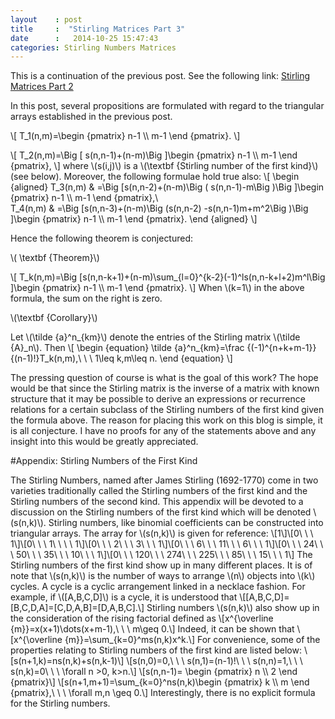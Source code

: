```yaml
---
layout    : post
title     :  "Stirling Matrices Part 3"
date      :   2014-10-25 15:47:43
categories: Stirling Numbers Matrices
---
```


This is a continuation of the previous post. See the following link: [Stirling Matrices Part 2](http://jamesevans2014.github.io/stirling/numbers/matrices/2014/10/25/Stirling-Matrices-Part-2.html)

In this post, several propositions are formulated with regard to the triangular arrays established in the previous post.

\\[
T\_1(n,m)=\begin {pmatrix} n-1 \\\ m-1 \end {pmatrix}.
\\]

\\[
T\_2(n,m)=\Big [ s(n,n-1)+(n-m)\Big ]\begin {pmatrix} n-1 \\\ m-1 \end {pmatrix},
\\]
where \\(s(i,j)\\) is a \\(\textbf {Stirling number of the first kind}\\) (see below).
Moreover, the following formulae hold true also:
\\[
\begin {aligned}
T\_3(n,m) & =\Big [s(n,n-2)+(n-m)\Big ( s(n,n-1)-m\Big )\Big ]\begin {pmatrix} n-1 \\\ m-1 \end {pmatrix},\\\
T\_4(n,m) & =\Big [s(n,n-3)+(n-m)\Big (s(n,n-2) -s(n,n-1)m+m^2\Big )\Big ]\begin {pmatrix} n-1 \\\ m-1 \end {pmatrix}.
\end {aligned}
\\]

Hence the following theorem is conjectured:

\\( \textbf {Theorem}\\)

\\[
T\_k(n,m)=\Big [s(n,n-k+1)+(n-m)\sum\_{l=0}^{k-2}(-1)^ls(n,n-k+l+2)m^l\Big ]\begin {pmatrix} n-1 \\\ m-1 \end {pmatrix}.
\\]
When \\(k=1\\) in the above formula, the sum on the right is zero.

\\(\textbf {Corollary}\\)

Let \\(\tilde {a}^n\_{km}\\) denote the entries of the Stirling matrix \\(\tilde {A}\_n\\). Then
\\[
\begin {equation}
\tilde {a}^n\_{km}=\frac {(-1)^{n+k+m-1}}{(n-1)!}T\_k(n,m),\ \ \ 1\leq k,m\leq n.
\end {equation}
\\]

The pressing question of course is what is the goal of this work? 
The hope would be that since the Stirling matrix is the inverse of a matrix with known structure that it 
may be possible to derive an expressions or recurrence relations for a certain subclass of the 
Stirling numbers of the first kind given the formula above.
The reason for placing this work on this blog is simple, it is all conjecture. I have no proofs for any of the statements above and any insight into this would be greatly appreciated.

#Appendix: Stirling Numbers of the First Kind

The Stirling Numbers, named after James Stirling (1692-1770) come in two varieties traditionally called the Stirling numbers of the first kind and the Stirling numbers of the second kind. This appendix will be devoted to a discussion on the Stirling numbers of the first kind which will be denoted \\(s(n,k)\\). Stirling numbers, like binomial coefficients can be constructed into triangular arrays. The array for \\(s(n,k)\\) is given for reference:
\\[1\\]\\[0\ \ \ 1\\]\\[0\ \ \ 1\ \ \ \ 1\\]\\[0\ \ \ 2\ \ \ 3\ \ \ 1\\]\\[0\ \ \ 6\ \ \ 11\ \ \ 6\ \ \ 1\\]\\[0\ \ \ 24\ \ \ 50\ \ \ 35\ \ \ 10\ \ \ 1\\]\\[0\ \ \ 120\ \ \ 274\ \ \ 225\ \ \ 85\ \ \ 15\ \ \ 1\\]
The Stirling numbers of the first kind show up in many different places. It is of note that \\(s(n,k)\\) is the number of ways to arrange \\(n\\) objects into \\(k\\) cycles. A cycle is a cyclic arrangement linked in a necklace fashion. For example, if \\([A,B,C,D]\\) is a cycle, it is understood that
\\[[A,B,C,D]=[B,C,D,A]=[C,D,A,B]=[D,A,B,C].\\]
Stirling numbers \\(s(n,k)\\) also show up in the consideration of the rising factorial defined as 
\\[x^{\overline {m}}=x(x+1)\dots(x+m-1),\ \ \ m\geq 0.\\]
Indeed, it can be shown that
\\[x^{\overline {m}}=\sum\_{k=0}^ms(n,k)x^k.\\]
For convenience, some of the properties relating to Stirling numbers of the first kind are listed below:
\\[s(n+1,k)=ns(n,k)+s(n,k-1)\\]
\\[s(n,0)=0,\ \ \ s(n,1)=(n-1)!\ \ \ s(n,n)=1,\ \ \ s(n,k)=0\ \ \ \forall n >0, k>n.\\]
\\[s(n,n-1)= \begin {pmatrix} n \\\ 2 \end {pmatrix}\\]
\\[s(n+1,m+1)=\sum_{k=0}^ns(n,k)\begin {pmatrix} k \\\ m \end {pmatrix},\ \ \ \forall m,n \geq 0.\\]
Interestingly, there is no explicit formula for the Stirling numbers.
